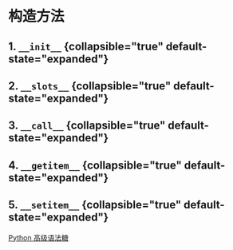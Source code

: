 # 构造方法

<show-structure depth="2"/>

## 1. `__init__` {collapsible="true" default-state="expanded"}


## 2. `__slots__` {collapsible="true" default-state="expanded"}

## 3. `__call__` {collapsible="true" default-state="expanded"}


## 4. `__getitem__` {collapsible="true" default-state="expanded"}


## 5. `__setitem__` {collapsible="true" default-state="expanded"}



<seealso>
<category ref="ref_docs">
    <a href="https://mp.weixin.qq.com/s/d3_2BJMzxYUtwmJJz2RUxA">Python 高级语法糖</a>
</category>
<category ref="ref_github">
</category>
<category ref="ref_issues">
</category>
<category ref="ref_hf"></category>
<category ref="ref_ms"></category>
</seealso>
